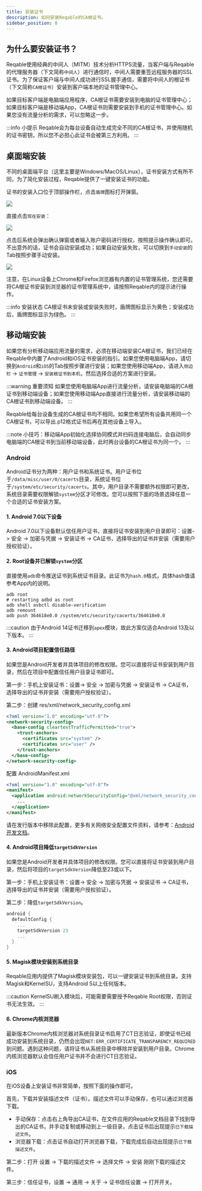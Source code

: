 ```yaml
---
title: 安装证书
description: 如何安装Reqable的CA根证书。
sidebar_position: 0
---
```


## 为什么要安装证书？

Reqable使用经典的中间人（MITM）技术分析HTTPS流量，当客户端与Reqable的代理服务器（下文简称`中间人`）进行通信时，中间人需要重签远程服务器的SSL证书。为了保证客户端与中间人成功进行SSL握手通信，需要将中间人的根证书（下文简称`CA根证书`）安装到客户端本地的证书管理中心。

如果目标客户端是电脑端应用程序，CA根证书需要安装到电脑的证书管理中心；如果目标客户端是移动端App，CA根证书则需要安装到手机的证书管理中心。如果您没有流量分析的需求，可以忽略这一步。

:::info 小提示
Reqable会为每台设备自动生成完全不同的CA根证书，并使用随机的证书密钥，所以您不必担心此证书会被第三方利用。
:::

## 桌面端安装

不同的桌面端平台（这里主要是Windows/MacOS/Linux），证书安装方式有所不同，为了简化安装过程，Reqable提供了一键安装证书的功能。

证书的安装入口位于顶部操作栏，点击`盾牌`图标打开弹窗。

![](arts/installation_01.png)

直接点击`现在安装`：

![](arts/installation_02.png)

点击后系统会弹出确认弹窗或者输入账户密码进行授权，按照提示操作确认即可。不出意外的话，证书会自动安装成功；如果自动安装失败，可以切换到`手动安装`的Tab按照步骤手动安装。

![](arts/installation_03.png)

注意，在Linux设备上Chrome和Firefox浏览器有内置的证书管理系统，您还需要将CA根证书安装到浏览器的证书管理系统中，请按照Reqable内的提示进行操作。

:::info 安装状态
CA根证书未安装或安装失败时，盾牌图标显示为黄色；安装成功后，盾牌图标显示为绿色。
:::

## 移动端安装

如果您有分析移动端应用流量的需求，必须在移动端安装CA根证书，我们已经在Reqable中内置了Android和iOS证书安装的指引。如果您使用电脑端App，请切换到`Android`和`iOS`的Tab按照步骤进行安装；如果您使用移动端App，请进入`侧边栏` -> `证书管理` -> `安装根证书到本机`，然后选择合适的方案进行安装。

:::warning 重要须知
如果您使用电脑端App进行流量分析，请安装电脑端的CA根证书到移动端设备；如果您使用移动端App直接进行流量分析，请安装移动端的CA根证书到移动端设备。
:::

Reqable给每台设备生成的CA根证书均不相同。如果您希望所有设备共用同一个CA根证书，可以导出.p12格式证书后再在其他设备上导入。

:::note
小技巧：移动端App初始化选择协同模式并扫码连接电脑后，会自动同步电脑端的CA根证书到当前移动端设备，此时两台设备的CA根证书为同一个。
:::

### Android

Android证书分为两种：用户证书和系统证书。用户证书位于`/data/misc/user/0/cacerts`目录，系统证书位于`/system/etc/security/cacerts`。其中，用户目录不需要额外权限即可更改，系统目录需要权限解锁`system`分区才可修改。您可以按照下面的场景选择任意一个合适的证书安装方案。

#### 1. Android 7.0以下设备

Android 7.0以下设备默认信任用户证书，直接将证书安装到用户目录即可：设置-> 安全 -> 加密与凭据 -> 安装证书 -> CA证书，选择导出的证书并安装（需要用户授权验证）。

#### 2. Root设备并已解锁`system`分区

直接使用`adb`命令推送证书到系统证书目录。此证书为`hash.0`格式，具体hash值请参考App内的说明。

```shell
adb root
# restarting adbd as root
adb shell avbctl disable-verification
adb remount
adb push 364618e0.0 /system/etc/security/cacerts/364618e0.0
```

:::caution
由于Android 14证书迁移到`apex`模块，故此方案仅适合Android 13及以下版本。
:::

#### 3. Android项目配置信任路径

如果您是Android开发者并具体项目的修改权限。您可以直接将证书安装到用户目录，然后在项目中配置信任用户目录证书即可。

第一步：手机上安装证书：设置-> 安全 -> 加密与凭据 -> 安装证书 -> CA证书，选择导出的证书并安装（需要用户授权验证）。

第二步：创建 res/xml/network_security_config.xml
```xml
<?xml version="1.0" encoding="utf-8"?>
<network-security-config>
  <base-config cleartextTrafficPermitted="true">
    <trust-anchors>
      <certificates src="system" />
      <certificates src="user" />
    </trust-anchors>
  </base-config>
</network-security-config>
```

配置 AndroidManifest.xml
```xml
<?xml version="1.0" encoding="utf-8"?>
<manifest>
  <application android:networkSecurityConfig="@xml/network_security_config">
    ...
  </application>
</manifest>
```

请在发行版本中移除此配置，更多有关网络安全配置文件资料，请参考：[Android开发文档](https://developer.android.google.cn/training/articles/security-config)。

#### 4. Android项目降低`targetSdkVersion`

如果您是Android开发者并具体项目的修改权限。您可以直接将证书安装到用户目录，然后将项目的`targetSdkVersion`降低至23或以下。

第一步：手机上安装证书：设置-> 安全 -> 加密与凭据 -> 安装证书 -> CA证书，选择导出的证书并安装（需要用户授权验证）。

第二步：降低`targetSdkVersion`。
```gradle
android {
  defaultConfig {
    ...
    targetSdkVersion 23
    ...
  }
}
```

#### 5. Magisk模块安装到系统目录

Reqable应用内提供了Magisk模块安装包，可以一键安装证书到系统目录。支持Magisk和KernelSU，支持Android 5以上任何版本。

:::caution
KernelSU刷入模块后，可能需要需要授予Reqable Root权限，否则证书无法生效。
:::

#### 6. Chrome内核浏览器

最新版本Chrome内核浏览器对系统目录证书启用了CT日志验证，即使证书已经成功安装到系统目录，仍然会出现`NET:ERR_CERTIFICATE_TRANSPARENCY_REQUIRED`到问题。遇到这种问题，请将证书从系统目录中移除并安装到用户目录。Chrome内核浏览器默认会信任用户证书并不会进行CT日志验证。

### iOS

在iOS设备上安装证书非常简单，按照下面的操作即可。

首先，下载并安装描述文件（证书）。描述文件可以手动保存，也可以通过浏览器下载。
- 手动保存：点击右上角导出CA证书，在文件应用的Reqable文档目录下找到导出的CA证书，并手动复制或移动到上一级目录，点击证书后出现提示`已下载描述文件`。
- 浏览器下载：点击证书自动打开浏览器下载，下载完成后自动出现提示`已下载描述文件`。

第二步：打开 设置 -> 下载的描述文件 -> 选择文件 -> 安装 刚刚下载的描述文件。

第三步：信任证书，设置 -> 通用 -> 关于 -> 证书信任设置 -> 打开开关。